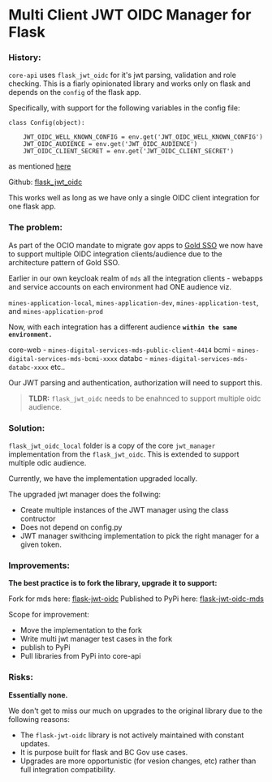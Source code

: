 # Multi Client JWT OIDC Manager for Flask

### History:

`core-api` uses `flask_jwt_oidc` for it's jwt parsing, validation and role checking. This is a fiarly opinionated library and works only on flask and depends on the `config` of the flask app.

Specifically, with support for the following variables in the config file:

```
class Config(object):

    JWT_OIDC_WELL_KNOWN_CONFIG = env.get('JWT_OIDC_WELL_KNOWN_CONFIG')
    JWT_OIDC_AUDIENCE = env.get('JWT_OIDC_AUDIENCE')
    JWT_OIDC_CLIENT_SECRET = env.get('JWT_OIDC_CLIENT_SECRET')
```

as mentioned [here](https://github.com/thorwolpert/flask-jwt-oidc#configuration)

Github: [flask_jwt_oidc](https://github.com/thorwolpert/flask-jwt-oidc/tree/main/flask_jwt_oidc)

This works well as long as we have only a single OIDC client integration for one flask app.

### The problem:

As part of the OCIO mandate to migrate gov apps to [Gold SSO](https://bcgov.github.io/sso-requests) we now have to support multiple OIDC integration clients/audience due to the architecture pattern of Gold SSO.

Earlier in our own keycloak realm of `mds` all the integration clients - webapps and service accounts on each environment had ONE audience viz.

`mines-application-local`,
`mines-application-dev`,
`mines-application-test`, and
`mines-application-prod`

Now, with each integration has a different audience **`within the same environment.`**

core-web - `mines-digital-services-mds-public-client-4414`
bcmi - `mines-digital-services-mds-bcmi-xxxx`
databc - `mines-digital-services-mds-databc-xxxx` etc..

Our JWT parsing and authentication, authorization will need to support this.

> **TLDR:** `flask_jwt_oidc` needs to be enahnced to support multiple oidc audience.

### Solution:

`flask_jwt_oidc_local` folder is a copy of the core `jwt_manager` implementation from the `flask_jwt_oidc`. This is extended to support multiple odic audience.

Currently, we have the implementation upgraded locally.

The upgraded jwt manager does the follwing:

- Create multiple instances of the JWT manager using the class contructor
- Does not depend on config.py
- JWT manager swithcing implementation to pick the right manager for a given token.

### Improvements:

**The best practice is to fork the library, upgrade it to support:**

Fork for mds here: [flask-jwt-oidc](https://github.com/bcgov/flask-jwt-oidc)
Published to PyPi here: [flask-jwt-oidc-mds](https://pypi.org/project/flask-jwt-oidc-mds)

Scope for improvement:

- Move the implementation to the fork
- Write multi jwt manager test cases in the fork
- publish to PyPi
- Pull libraries from PyPi into core-api

### Risks:

**Essentially none.**

We don't get to miss our much on upgrades to the original library due to the following reasons:

- The `flask-jwt-oidc` library is not actively maintained with constant updates.
- It is purpose built for flask and BC Gov use cases.
- Upgrades are more opportunistic (for vesion changes, etc) rather than full integration compatibility.
